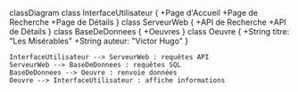 classDiagram
    class InterfaceUtilisateur {
      +Page d'Accueil
      +Page de Recherche
      +Page de Détails
    }
    class ServeurWeb {
      +API de Recherche
      +API de Détails
    }
    class BaseDeDonnees {
      +Oeuvres
    }
    class Oeuvre {
      +String titre: "Les Misérables"
      +String auteur: "Victor Hugo"
    }

    InterfaceUtilisateur --> ServeurWeb : requêtes API
    ServeurWeb --> BaseDeDonnees : requêtes SQL
    BaseDeDonnees --> Oeuvre : renvoie données
    Oeuvre --> InterfaceUtilisateur : affiche informations